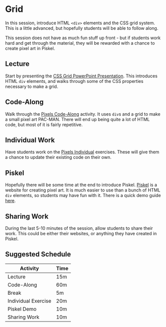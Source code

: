 # Grid
In this session, introduce HTML `<div>` elements and the CSS grid system. This is a little advanced, but hopefully students will be able to follow along.

This session does not have as much fun stuff up front - but if students work hard and get through the material, they will be rewarded with a chance to create pixel art in Piskel.

## Lecture
Start by presenting the [CSS Grid PowerPoint Presentation](CssGrid.pptx). This introduces HTML `div` elements, and walks through some of the CSS properties necessary to make a grid.

## Code-Along
Walk through the [Pixels Code-Along](PixelsCodeAlong.md) activity. It uses `div`s and a grid to make a small pixel art PAC-MAN. There will end up being quite a lot of HTML code, but most of it is fairly repetitive.

## Individual Work
Have students work on the [Pixels Individual](PixelsIndividual.md) exercises. These will give them a chance to update their existing code on their own.

## Piskel
Hopefully there will be some time at the end to introduce Piskel. [Piskel](https://piskelapp.com) is a website for creating pixel art. It is much easier to use than a bunch of HTML `div` elements, so students may have fun with it. There is a quick demo guide [here](https://hylandtechoutreach.github.io/ucs/Session4Animation/PiskelDemo.html).

## Sharing Work
During the last 5-10 minutes of the session, allow students to share their work. This could be either their websites, or anything they have created in Piskel.

## Suggested Schedule

| Activity | Time |
|-|-|
| Lecture | 15m |
| Code-Along | 60m |
| Break | 5m |
| Individual Exercise | 20m |
| Piskel Demo | 10m |
| Sharing Work | 10m |
